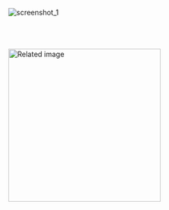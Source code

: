   
![screenshot_1](https://user-images.githubusercontent.com/38188753/48021931-40c53000-e153-11e8-832f-9cbb1ab929a6.png)


<img class="irc_mi" src="https://interset.co.th/wp-content/uploads/2018/07/27_c-sharp-logo-filled.png" onload="typeof google==='object'&amp;&amp;google.aft&amp;&amp;google.aft(this)" width="304" height="304" style="margin-top: 50px;" alt="Related image">
